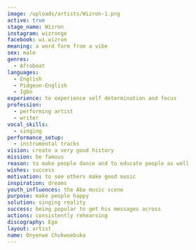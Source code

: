 ```yaml
---
image: /uploads/artists/Wizron-1.png
active: true
stage_name: Wizron
instagram: wizronge
facebook: wi.wizron
meaning: a word form from a vibe
sex: male
genres:
  - Afrobeat
languages:
  - English
  - Pidgeon-English
  - Igbo
experience: to experience self determination and focus
profession:
  - performing artist
  - writer
vocal_skills:
  - singing
performance_setup:
  - instrumental tracks
vision: create a very good history
mission: be famous
reason: to make people dance and to educate people as well
wishes: success
motivation: to see others make good music
inspiration: dreams
youth_influences: the Aba music scene
purpose: make people happy
solution: singing reality
success: being popular to get his messages across
actions: consistently rehearsing
discography: Ego
layout: artist
name: Onyenwe Chukwuebuka
---
```

